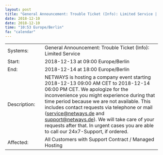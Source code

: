```yaml
---
layout: post
title: "General Announcement: Trouble Ticket (Info): Limited Service | Company Event 2018-12-13 - 2018-12-14"
date: 2018-12-10
date: 2018-12-10
time: "10:53 Europe/Berlin"
fa: "calendar"
---
```


|                   |   |                                                                      |
|-------------------|---|----------------------------------------------------------------------|
| Systems:          |   | General Announcement: Trouble Ticket (Info): Limited Service | Company Event 2018-12-13 - 2018-12-14|
| Start:            |   | 2018-12-13 at 09:00 Europe/Berlin |
| End:              |   | 2018-12-14 at 18:00 Europe/Berlin |
| Description:      |   | NETWAYS is hosting a company event starting 2018-12-13 09:00 AM CET to 2018-12-14 06:00 PM CET. We apologize for the inconvenience you might experience during that time period because we are not available. This includes contact requests via telephone or mail (service@netways.de and support@netways.de). We will take care of your requests after that. In urgent cases you are able to call our 24x7-Support, if ordered. |
| Affected:         |   | All Customers with Support Contract / Managed Hosting |